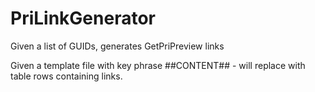 # PriLinkGenerator
Given a list of GUIDs, generates GetPriPreview links

Given a template file with key phrase ##CONTENT## - will replace with table rows containing links.
